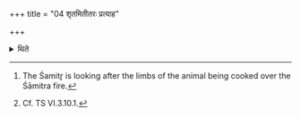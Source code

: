 +++
title = "04 शृतमितीतरः प्रत्याह"

+++

<details><summary>थिते</summary>

4. The other i.e. the Śamitr̥[^1] says, “It is cooked".[^2]  


[^1]: The Śamitr̥ is looking after the limbs of the animal being cooked over the Śāmitra fire.  


[^2]: Cf. TS VI.3.10.1.
</details>
